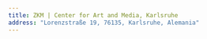 ```yaml
---
title: ZKM | Center for Art and Media, Karlsruhe
address: "Lorenzstraße 19, 76135, Karlsruhe, Alemania"
---
```

